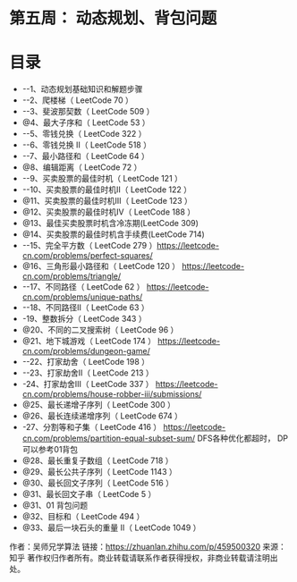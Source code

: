 # 第五周： 动态规划、背包问题


# 目录
* --1、动态规划基础知识和解题步骤
* --2、爬楼梯（ LeetCode 70 ）
* --3、斐波那契数（ LeetCode 509 ）
* @4、最大子序和（ LeetCode 53 ）
* --5、零钱兑换（ LeetCode 322 ）
* --6、零钱兑换 II（ LeetCode 518 ）
* --7、最小路径和（ LeetCode 64 ）
* @8、编辑距离（ LeetCode 72 ）
* --9、买卖股票的最佳时机（ LeetCode 121 ）
* --10、买卖股票的最佳时机II（ LeetCode 122 ）
* @11、买卖股票的最佳时机III（ LeetCode 123 ）
* @12、买卖股票的最佳时机IV（ LeetCode 188 ）
* @13、最佳买卖股票时机含冷冻期(LeetCode 309)
* @14、买卖股票的最佳时机含手续费(LeetCode 714)
* --15、完全平方数（ LeetCode 279 ）https://leetcode-cn.com/problems/perfect-squares/
* @16、三角形最小路径和（ LeetCode 120 ） https://leetcode-cn.com/problems/triangle/
* --17、不同路径（ LeetCode 62 ） https://leetcode-cn.com/problems/unique-paths/
* --18、不同路径II（ LeetCode 63 ）
* -19、整数拆分（ LeetCode 343 ）
* @20、不同的二叉搜索树（ LeetCode 96 ）
* @21、地下城游戏（ LeetCode 174 ） https://leetcode-cn.com/problems/dungeon-game/
* --22、打家劫舍（ LeetCode 198 ）
* --23、打家劫舍II（ LeetCode 213 ）
* -24、打家劫舍III（ LeetCode 337 ） https://leetcode-cn.com/problems/house-robber-iii/submissions/
* @25、最长递增子序列（ LeetCode 300 ）
* @26、最长连续递增序列（ LeetCode 674 ）
* -27、分割等和子集（ LeetCode 416 ） https://leetcode-cn.com/problems/partition-equal-subset-sum/   DFS各种优化都超时， DP可以参考01背包
* @28、最长重复子数组（ LeetCode 718 ）
* @29、最长公共子序列（ LeetCode 1143 ）
* @30、最长回文子序列（ LeetCode 516 ）
* @31、最长回文子串（ LeetCode 5 ）
* @31、01 背包问题
* @32、目标和（ LeetCode 494 ）
* @33、最后一块石头的重量 II（ LeetCode 1049 ）

作者：吴师兄学算法 链接：https://zhuanlan.zhihu.com/p/459500320 来源：知乎 著作权归作者所有。商业转载请联系作者获得授权，非商业转载请注明出处。
